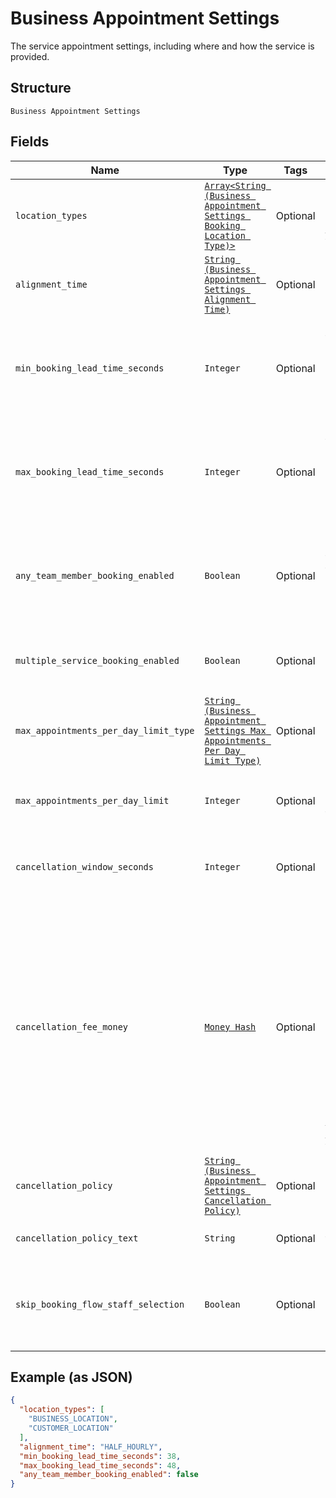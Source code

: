 
# Business Appointment Settings

The service appointment settings, including where and how the service is provided.

## Structure

`Business Appointment Settings`

## Fields

| Name | Type | Tags | Description |
|  --- | --- | --- | --- |
| `location_types` | [`Array<String (Business Appointment Settings Booking Location Type)>`](/doc/models/business-appointment-settings-booking-location-type.md) | Optional | Types of the location allowed for bookings.<br>See [BookingLocationType](#type-bookinglocationtype) for possible values |
| `alignment_time` | [`String (Business Appointment Settings Alignment Time)`](/doc/models/business-appointment-settings-alignment-time.md) | Optional | Time units of a service duration for bookings. |
| `min_booking_lead_time_seconds` | `Integer` | Optional | The minimum lead time in seconds before a service can be booked. Bookings must be created at least this far ahead of the booking's starting time. |
| `max_booking_lead_time_seconds` | `Integer` | Optional | The maximum lead time in seconds before a service can be booked. Bookings must be created at most this far ahead of the booking's starting time. |
| `any_team_member_booking_enabled` | `Boolean` | Optional | Indicates whether a customer can choose from all available time slots and have a staff member assigned<br>automatically (`true`) or not (`false`). |
| `multiple_service_booking_enabled` | `Boolean` | Optional | Indicates whether a customer can book multiple services in a single online booking. |
| `max_appointments_per_day_limit_type` | [`String (Business Appointment Settings Max Appointments Per Day Limit Type)`](/doc/models/business-appointment-settings-max-appointments-per-day-limit-type.md) | Optional | Types of daily appointment limits. |
| `max_appointments_per_day_limit` | `Integer` | Optional | The maximum number of daily appointments per team member or per location. |
| `cancellation_window_seconds` | `Integer` | Optional | The cut-off time in seconds for allowing clients to cancel or reschedule an appointment. |
| `cancellation_fee_money` | [`Money Hash`](/doc/models/money.md) | Optional | Represents an amount of money. `Money` fields can be signed or unsigned.<br>Fields that do not explicitly define whether they are signed or unsigned are<br>considered unsigned and can only hold positive amounts. For signed fields, the<br>sign of the value indicates the purpose of the money transfer. See<br>[Working with Monetary Amounts](https://developer.squareup.com/docs/build-basics/working-with-monetary-amounts)<br>for more information. |
| `cancellation_policy` | [`String (Business Appointment Settings Cancellation Policy)`](/doc/models/business-appointment-settings-cancellation-policy.md) | Optional | The category of the seller’s cancellation policy. |
| `cancellation_policy_text` | `String` | Optional | The free-form text of the seller's cancellation policy. |
| `skip_booking_flow_staff_selection` | `Boolean` | Optional | Indicates whether customers has an assigned staff member (`true`) or can select s staff member of their choice (`false`). |

## Example (as JSON)

```json
{
  "location_types": [
    "BUSINESS_LOCATION",
    "CUSTOMER_LOCATION"
  ],
  "alignment_time": "HALF_HOURLY",
  "min_booking_lead_time_seconds": 38,
  "max_booking_lead_time_seconds": 48,
  "any_team_member_booking_enabled": false
}
```


